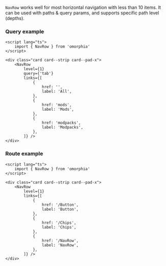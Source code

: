 `NavRow` works well for most horizontal navigation with less than 10 items. It can be used with paths & query params, and supports specific path level (depths).

### Query example

```svelte example
<script lang="ts">
	import { NavRow } from 'omorphia'
</script>

<div class="card card--strip card--pad-x">
	<NavRow
		level={1}
		query={'tab'}
		links={[
			{
				href: '',
				label: 'All',
			},
			{
				href: 'mods',
				label: 'Mods',
			},
			{
				href: 'modpacks',
				label: 'Modpacks',
			},
		]} />
</div>
```

### Route example

```svelte example
<script lang="ts">
	import { NavRow } from 'omorphia'
</script>

<div class="card card--strip card--pad-x">
	<NavRow
		level={1}
		links={[
			{
				href: '/Button',
				label: 'Button',
			},
			{
				href: '/Chips',
				label: 'Chips',
			},
			{
				href: '/NavRow',
				label: 'NavRow',
			},
		]} />
</div>
```
